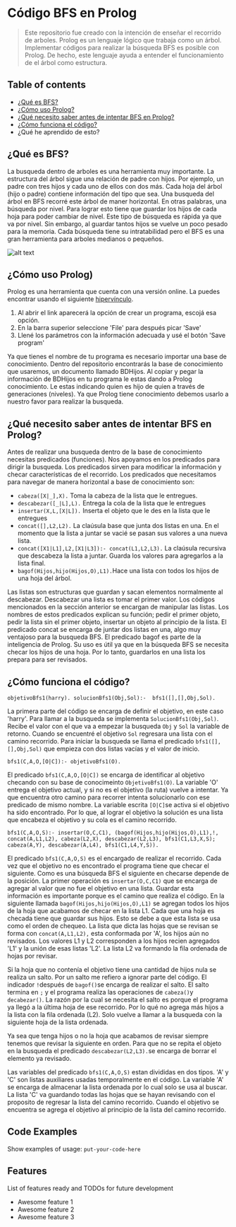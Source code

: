 # Código BFS en Prolog
> Este repositorio fue creado con la intención de enseñar el recorrido de arboles. Prolog es un lenguaje lógico que trabaja como un árbol. Implementar códigos para realizar la búsqueda BFS es posible con Prolog. De hecho, este lenguaje ayuda a entender el funcionamiento de el árbol como estructura. 

## Table of contents
* [¿Qué es BFS?](#¿qué-es-bfs?)
* [¿Cómo uso Prolog?](#¿cómo-uso-prolog?)
* [¿Qué necesito saber antes de intentar BFS en Prolog?](#¿qué-necesito-saber-antes-de-intentar-bfs-en-prolog?)
* [¿Cómo funciona el código?](#¿cómo-funciona-el-código?)
* ¿Qué he aprendido de esto?

## ¿Qué es BFS?
La busqueda dentro de arboles es una herramienta muy importante. La estructura del árbol sigue una relación de padre con hijos. Por ejemplo, un
padre con tres hijos y cada uno de ellos con dos más. Cada hoja del árbol (hijo o padre) contiene información del tipo que sea. Una busqueda del árbol en BFS
recorré este árbol de maner horizontal. En otras palabras, una búsqueda por nivel. Para lograr esto tiene que guardar los hijos de cada hoja para poder cambiar de nivel. Este tipo de búsqueda es rápida ya que va por nivel. Sin embargo, al guardar tantos hijos se vuelve un poco pesado para la memoria. Cada búsqueda tiene su intratabilidad pero el BFS es una gran herramienta para arboles medianos o pequeños.

![alt text](https://github.com/santidelgadoma/BFSPrologCode/imagenes/ArbolBFS.png)

## ¿Cómo uso Prolog)
Prolog es una herramienta que cuenta con una versión online. La puedes encontrar usando el siguiente [hipervínculo](http://swish.swi-prolog.org).

1. Al abrir el link aparecerá la opción de crear un programa, escojá esa opción.
2. En la barra superior seleccione 'File' para después picar 'Save'
3. Llené los parámetros con la información adecuada y usé el botón 'Save program'

Ya que tienes el nombre de tu programa es necesario importar una base de conocimiento. Dentro del repositorio encontrarás la base de conocimiento que usaremos, un documento llamado BDHijos. Al copiar y pegar la información de BDHijos en tu programa le estas dando a Prolog conocimiento. Le estas indicando quien es hijo de quien a través de generaciones (niveles). Ya que Prolog tiene conocimiento debemos usarlo a nuestro favor para realizar la busqueda.


## ¿Qué necesito saber antes de intentar BFS en Prolog?
Antes de realizar una busqueda dentro de la base de conocimiento necesitas predicados (funciones). Nos apoyamos en los predicados para dirigir la busqueda.
Los predicados sirven para modificar la información y checar características de el recorrido. Los predicados que necesitamos para navegar de manera horizontal a base de conocimiento son:
 
* `cabeza([X|_],X).` Toma la cabeza de la lista que le entregues.
* `descabezar([_|L],L).` Entrega la cola de la lista que le entregues
* `insertar(X,L,[X|L]).` Inserta el objeto que le des en la lista que le entregues
* `concat([],L2,L2).` La claúsula base que junta dos listas en una. En el momento que la lista a juntar se vacié se pasan sus valores a una nueva lista.
* `concat([X1|L1],L2,[X1|L3]):- concat(L1,L2,L3).` La claúsula recursiva que descabeza la lista a juntar. Guarda los valores para agregarlos a la lista final.
* `bagof(Hijos,hijo(Hijos,O),L1).`Hace una lista con todos los hijos de una hoja del árbol.

Las listas son estructuras que guardan y sacan elementos normalmente al descabezar. Descabezar una lista es tomar el primer valor. Los códigos mencionados en la sección anterior se encargan de manipular las listas. Los nombres de estos predicados explican su función; pedir el primer objeto, pedir la lista sin el primer objeto, insertar un objeto al principio de la lista. El predicado concat se encarga de juntar dos listas en una, algo muy ventajoso para la busqueda BFS. El predicado bagof es parte de la inteligencia de Prolog. Su uso es útil ya que en la búsqueda BFS se necesita checar los hijos de una hoja. Por lo tanto, guardarlos en una lista los prepara para ser revisados.
 

## ¿Cómo funciona el código?

`objetivoBfs1(harry).
solucionBfs1(Obj,Sol):- 
    				bfs1([],[],Obj,Sol).`
            
La primera parte del código se encarga de definir el objetivo, en este caso 'harry'. Para llamar a la busqueda se implementa `SolucionBfs1(Obj,Sol)`. Recibe el valor con el que va a empezar la busqueda `Obj` y `Sol` la variable de retorno. Cuando se encuentré el objetivo `Sol` regresara una lista con el camino recorrido.
Para iniciar la busqueda se llama el predicado `bfs1([],[],Obj,Sol)` que empieza con dos listas vacías y el valor de inicio.

`bfs1(C,A,O,[O|C]):- objetivoBfs1(O).`

 El predicado `bfs1(C,A,O,[O|C])` se encarga de identificar al objetivo checando con su base de conocimeinto `ObjetivoBfs1(O)`. La variable 'O' entrega el objetivo actual, y si no es el objetivo (la ruta) vuelve a intentar. Ya que encuentra otro camino para recorrer intenta solucionarlo con ese predicado de mismo nombre. La variable escrita `[O|C]`se activa si el objetivo ha sido encontrado. Por lo que, al lograr el objetivo la solución es una lista que encabeza el objetivo y su cola es el camino recorrido. 
 
`bfs1(C,A,O,S):-
    			insertar(O,C,C1),
    			(bagof(Hijos,hijo(Hijos,O),L1),!,
    			concat(A,L1,L2),
    			cabeza(L2,X),
    			descabezar(L2,L3),
    			bfs1(C1,L3,X,S); 
				  cabeza(A,Y),
          descabezar(A,L4),
				  bfs1(C1,L4,Y,S)).`
          
 El predicado `bfs1(C,A,O,S)` es el encargado de realizar el recorrido. Cada vez que el objetivo no es encontrado el programa tiene que checar el siguiente. Como es una búsqueda BFS el siguiente en checarse depende de la posición. La primer operación es `insertar(O,C,C1)` que se encarga de agregar al valor que no fue el objetivo en una lista. Guardar esta información es importante porque es el camino que realiza el código. En la siguiente llamada `bagof(Hijos,hijo(Hijos,O),L1)` se agregan todos los hijos de la hoja que acabamos de checar en la lista L1. Cada que una hoja es checada tiene que guardar sus hijos. Esto se debe a que esta lista se usa como el orden de chequeo. La lista que dicta las hojas que se revisan se forma con `concat(A,L1,L2),` esta conformada por 'A', los hijos aún no revisados. Los valores L1 y L2 corresponden a los hijos recien agregados 'L1' y la unión de esas listas 'L2'. La lista L2 va formando la fila ordenada de hojas por revisar.
 
 Si la hoja que no contenía el objetivo tiene una cantidad de hijos nula se realiza un salto. Por un salto me refiero a ignorar parte del código. El indicador `!`después de `bagof()`se encarga de realizar el salto. El salto termina en `;` y el programa realiza las operaciones de `cabeza()`y `decabezar()`. La razón por la cual se necesita el salto es porque el programa ya llegó a la última hoja de ese recorrido. Por lo qué no agrega más hijos a la lista con la fila ordenada (L2). Solo vuelve a llamar a la busqueda con la siguiente hoja de la lista ordenada.
 
Ya sea que tenga hijos o no la hoja que acabamos de revisar siempre tenemos que revisar la siguiente en orden. Para que no se repita el objeto en la busqueda el predicado `descabezar(L2,L3).`se encarga de borrar el elemento ya revisado. 

Las variables del predicado `bfs1(C,A,O,S)` estan divididas en dos tipos. 'A' y 'C' son listas auxiliares usadas temporalmente en el código. La variable 'A' se encarga de almacenar la lista ordenada por lo cual solo se usa al buscar. La lista 'C' va guardando todas las hojas que se hayan revisando con el proposito de regresar la lista del camino recorrido. Cuando el objetivo se encuentra se agrega el objetivo al principio de la lista del camino recorrido.






## Code Examples
Show examples of usage:
`put-your-code-here`

## Features
List of features ready and TODOs for future development
* Awesome feature 1
* Awesome feature 2
* Awesome feature 3
